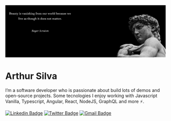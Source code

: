 <img src="https://raw.githubusercontent.com/Artrogeno/Artrogeno/master/banner-header-cropped.jpg" alt="banner that says Arthur SIlva - software Developer, Specialist in Javascript Vanilla, Typescript, Angular, React, NodeJS">

# Arthur Silva

I’m a software developer who is passionate about build lots of demos and open-source projects.
Some tecnologies I enjoy working with Javascript Vanilla, Typescript, Angular, React, NodeJS, GraphQL and more ⚡.

[![Linkedin Badge](https://img.shields.io/badge/-Arthur%20Silva-466432?style=flat-square&logo=Linkedin&logoColor=white&link=https://www.linkedin.com/in/arthur-costa-da-silva/)](https://www.linkedin.com/in/arthur-costa-da-silva/)
[![Twitter Badge](https://img.shields.io/badge/-@artrogeno-466432?style=flat-square&labelColor=466432&logo=twitter&logoColor=white&link=https://twitter.com/artrogeno)](https://twitter.com/artrogeno)
[![Gmail Badge](https://img.shields.io/badge/-artrogeno@gmail.com-466432?style=flat-square&logo=Gmail&logoColor=white&link=mailto:artrogeno@gmail.com)](mailto:artrogeno@gmail.com)
